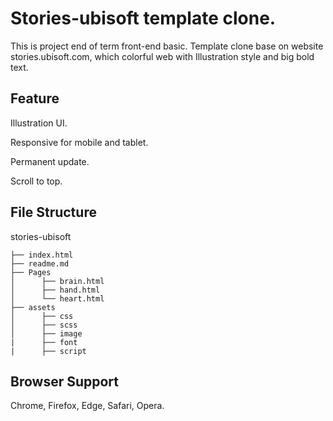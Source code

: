 # Stories-ubisoft template clone.

This is project end of term front-end basic. Template clone base on website stories.ubisoft.com, which colorful web with Illustration style and big bold text.

## Feature
Illustration UI.

Responsive for mobile and tablet.

Permanent update.

Scroll to top.

## File Structure
stories-ubisoft
```
├── index.html
├── readme.md
├── Pages
│      ├── brain.html
│      ├── hand.html
│      └── heart.html 
├── assets
│      ├── css
│      ├── scss
│      ├── image
|      ├── font
|      ├── script
```
## Browser Support
Chrome, 
Firefox, 
Edge, 
Safari, 
Opera.
